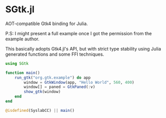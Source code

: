 # SGtk.jl

AOT-compatible Gtk4 binding for Julia.

P.S: I might present a full example once I got the permission from the example author.

This basically adopts Gtk4.jl's API, but with strict type stability using Julia generated functions and some FFI techniques.

```julia
using SGtk

function main()
    run_gtk("org.gtk.example") do app
        window = GtkWindow(app, "Hello World", 560, 400)
        window[] = paned = GtkPaned(:v)
        show_gtk(window)
    end
end

@isdefined(SyslabCC) || main()
```
